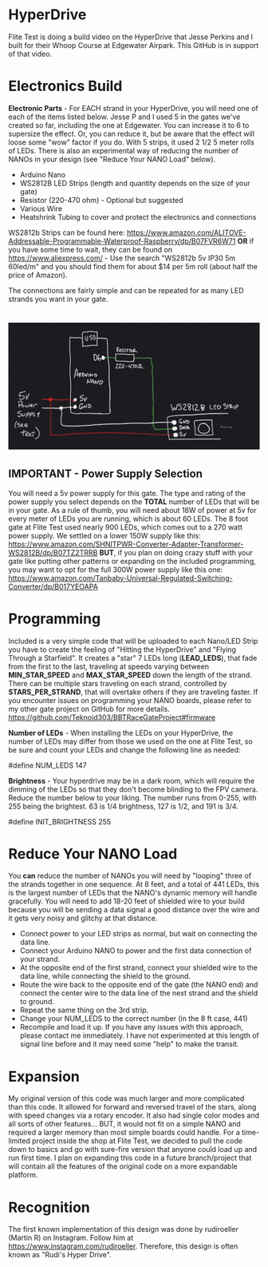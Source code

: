 # HyperDrive

Flite Test is doing a build video on the HyperDrive that Jesse Perkins and I built for their Whoop Course at Edgewater Airpark. This GitHub is in support of that video.

# Electronics Build
**Electronic Parts** - For EACH strand in your HyperDrive, you will need one of each of the items listed below. Jesse P and I used 5 in the gates we've created so far, including the one at Edgewater. You can increase it to 6 to supersize the effect. Or, you can reduce it, but be aware that the effect will loose some "wow" factor if you do. With 5 strips, it used 2 1/2 5 meter rolls of LEDs. There is also an experimental way of reducing the number of NANOs in your design (see "Reduce Your NANO Load" below).
- Arduino Nano
- WS2812B LED Strips (length and quantity depends on the size of your gate)
- Resistor (220-470 ohm) - Optional but suggested
- Various Wire
- Heatshrink Tubing to cover and protect the electronics and connections

WS2812b Strips can be found here: https://www.amazon.com/ALITOVE-Addressable-Programmable-Waterproof-Raspberry/dp/B07FVR6W71
**OR** if you have some time to wait, they can be found on https://www.aliexpress.com/ - Use the search "WS2812b 5v IP30 5m 60led/m" and you should find them for about $14 per 5m roll (about half the price of Amazon).

The connections are fairly simple and can be repeated for as many LED strands you want in your gate.
# ![Schematic](media/HyperDriveCircuit.jpg)

## IMPORTANT - Power Supply Selection
You will need a 5v power supply for this gate. The type and rating of the power supply you select depends on the **TOTAL** number of LEDs that will be in your gate. As a rule of thumb, you will need about 18W of power at 5v for every meter of LEDs you are running, which is about 60 LEDs. The 8 foot gate at Flite Test used nearly 900 LEDs, which comes out to a 270 watt power supply. We settled on a lower 150W supply like this: https://www.amazon.com/SHNITPWR-Converter-Adapter-Transformer-WS2812B/dp/B07TZ2TRRB
**BUT**, if you plan on doing crazy stuff with your gate like putting other patterns or expanding on the included programming, you may want to opt for the full 300W power supply like this one: https://www.amazon.com/Tanbaby-Universal-Regulated-Switching-Converter/dp/B017YEOAPA

# Programming
Included is a very simple code that will be uploaded to each Nano/LED Strip you have to create the feeling of "Hitting the HyperDrive" and "Flying Through a Starfield". It creates a "star" 7 LEDs long (**LEAD_LEDS**), that fade from the first to the last, traveling at speeds varying between **MIN_STAR_SPEED** and **MAX_STAR_SPEED** down the length of the strand. There can be multiple stars traveling on each strand, controlled by **STARS_PER_STRAND**, that will overtake others if they are traveling faster.
If you encounter issues on programming your NANO boards, please refer to my other gate project on GitHub for more details. https://github.com/Teknoid303/BBTRaceGateProject#firmware

**Number of LEDs** - When installing the LEDs on your HyperDrive, the number of LEDs may differ from those we used on the one at Flite Test, so be sure and count your LEDs and change the following line as needed:

#define NUM_LEDS         147

**Brightness** - Your hyperdrive may be in a dark room, which will require the dimming of the LEDs so that they don't become blinding to the FPV camera. Reduce the number below to your liking. The number runs from 0-255, with 255 being the brightest. 63 is 1/4 brightness, 127 is 1/2, and 191 is 3/4.

#define INIT_BRIGHTNESS   255

# Reduce Your NANO Load 
You **can** reduce the number of NANOs you will need by "looping" three of the strands together in one sequence. At 8 feet, and a total of 441 LEDs, this is the largest number of LEDs that the NANO's dynamic memory will handle gracefully. You will need to add 18-20 feet of shielded wire to your build because you will be sending a data signal a good distance over the wire and it gets very noisy and glitchy at that distance.
- Connect power to your LED strips as normal, but wait on connecting the data line.
- Connect your Arduino NANO to power and the first data connection of your strand.
- At the opposite end of the first strand, connect your shielded wire to the data line, while connecting the shield to the ground. 
- Route the wire back to the opposite end of the gate (the NANO end) and connect the center wire to the data line of the next strand and the shield to ground.
- Repeat the same thing on the 3rd strip.
- Change your NUM_LEDS to the correct number (in the 8 ft case, 441)
- Recompile and load it up.
If you have any issues with this approach, please contact me immediately. I have not experimented at this length of signal line before and it may need some "help" to make the transit.

# Expansion
My original version of this code was much larger and more complicated than this code. It allowed for forward and reversed travel of the stars, along with speed changes via a rotary encoder. It also had single color modes and all sorts of other features... BUT, it would not fit on a simple NANO and required a larger memory than most simple boards could handle. 
For a time-limited project inside the shop at Flite Test, we decided to pull the code down to basics and go with sure-fire version that anyone could load up and run first time.
I plan on expanding this code in a future branch/project that will contain all the features of the original code on a more expandable platform. 

# Recognition
The first known implementation of this design was done by rudiroeller (Martin R) on Instagram. Follow him at https://www.instagram.com/rudiroeller. Therefore, this design is often known as "Rudi's Hyper Drive".
